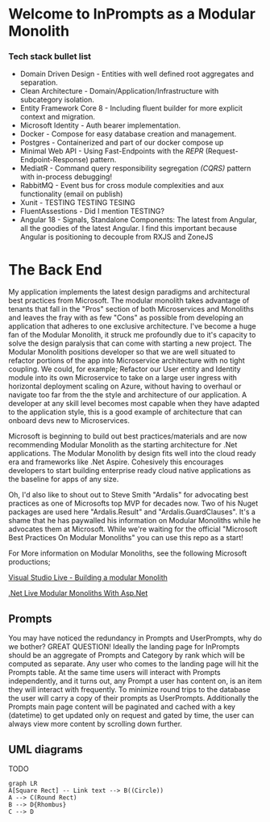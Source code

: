 # Welcome to InPrompts as a Modular Monolith

### Tech stack bullet list
* Domain Driven Design - Entities with well defined root aggregates and separation.
* Clean Architecture - Domain/Application/Infrastructure with subcategory isolation.
*  Entity Framework Core 8 - Including fluent builder for more explicit context and migration.
* Microsoft Identity - Auth bearer implementation.
* Docker - Compose for easy database creation and management.
* Postgres - Containerized and part of our docker compose up
* Minimal Web API - Using Fast-Endpoints with the _REPR_ (Request-Endpoint-Response) pattern.
* MediatR - Command query responsibility segregation _(CQRS)_ pattern with in-process debugging!
* RabbitMQ - Event bus for cross module complexities and aux functionality (email on publish)
* Xunit - TESTING TESTING TESING
* FluentAssestions - Did I mention TESTING?
* Angular 18 - Signals, Standalone Components: The latest from Angular, all the goodies of the latest Angular. I find this important because Angular is positioning to decouple from RXJS and ZoneJS


# The Back End
My application implements the latest design paradigms and architectural best practices from Microsoft. The modular monolith takes advantage of tenants that fall in the "Pros" section of both Microservices and Monoliths and leaves the fray with as few "Cons" as possible from developing an application that adheres to one exclusive architecture. I've become a huge fan of the Modular Monolith, it struck me profoundly due to it's capacity to solve the design paralysis that can come with starting a new project. The Modular Monolith positions developer so that we are well situated to refactor portions of the app into Microservice architecture with no tight coupling. We could, for example; Refactor our User entity and Identity module into its own Microservice to take on a large user ingress with horizontal deployment scaling on Azure, without having to overhaul or navigate too far from the the style and architecture of our application. A developer at any skill level becomes most capable when they have adapted to the application style, this is a good example of architecture that can onboard devs new to Microservices.

Microsoft is beginning to build out best practices/materials and are now recommending Modular Monolith as the starting architecture for .Net applications. The Modular Monolith by design fits well into the cloud ready era and frameworks like .Net Aspire. Cohesively this encourages developers to start building enterprise ready cloud native applications as the baseline for apps of any size.

Oh, I'd also like to shout out to Steve Smith "Ardalis" for advocating best practices as one of Microsofts top MVP for decades now. Two of his Nuget packages are used here "Ardalis.Result" and "Ardalis.GuardClauses". It's a shame that he has paywalled his information on Modular Monoliths while he advocates them at Microsoft. While we're waiting for the official "Microsoft Best Practices On Modular Monoliths" you can use this repo as a start!

For More information on Modular Monoliths, see the following Microsoft productions;

[Visual Studio Live - Building a modular Monolith](https://www.youtube.com/watch?v=wkAc6K09pKQ&ab_channel=MicrosoftVisualStudio)

[.Net Live Modular Monoliths With Asp.Net](https://learn.microsoft.com/en-us/shows/on-net/on-dotnet-live-modular-monoliths-with-aspnet-core)

## Prompts
You may have noticed the redundancy in Prompts and UserPrompts, why do we bother? GREAT QUESTION! Ideally the landing page for InPrompts should be an aggregate of Prompts and Category by rank which will be computed as separate. Any user who comes to the landing page will hit the Prompts table. At the same time users will interact with Prompts independently, and it turns out, any Prompt a user has content on, is an item they will interact with frequently. To minimize round trips to the database the user will carry a copy of their prompts as UserPrompts. Additionally the Prompts main page content will be paginated and cached with a key (datetime) to get updated only on request and gated by time, the user can always view more content by scrolling down further.


## UML diagrams

TODO

```mermaid
graph LR
A[Square Rect] -- Link text --> B((Circle))
A --> C(Round Rect)
B --> D{Rhombus}
C --> D
```
